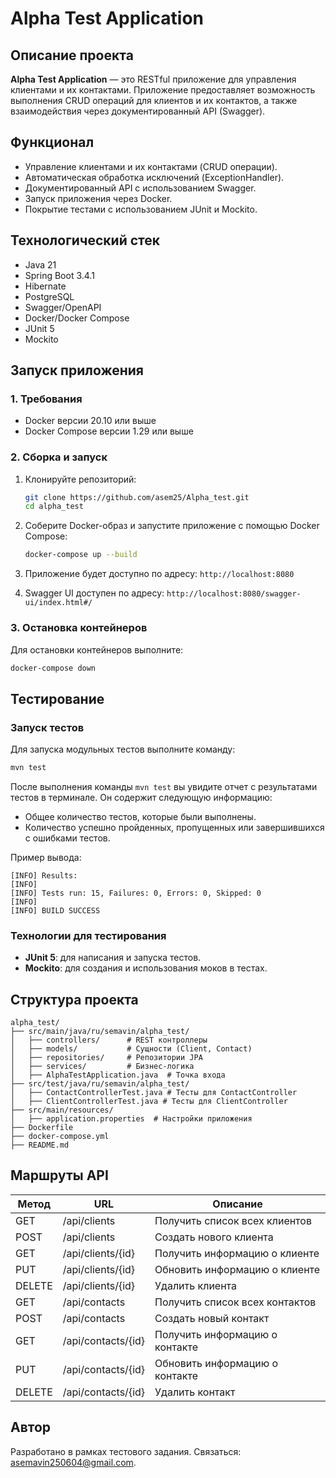 # Alpha Test Application

## Описание проекта
**Alpha Test Application** — это RESTful приложение для управления клиентами и их контактами. Приложение предоставляет возможность выполнения CRUD операций для клиентов и их контактов, а также взаимодействия через документированный API (Swagger).

## Функционал
- Управление клиентами и их контактами (CRUD операции).
- Автоматическая обработка исключений (ExceptionHandler).
- Документированный API с использованием Swagger.
- Запуск приложения через Docker.
- Покрытие тестами с использованием JUnit и Mockito.

## Технологический стек
- Java 21
- Spring Boot 3.4.1
- Hibernate
- PostgreSQL
- Swagger/OpenAPI
- Docker/Docker Compose
- JUnit 5
- Mockito

## Запуск приложения

### 1. Требования
- Docker версии 20.10 или выше
- Docker Compose версии 1.29 или выше

### 2. Сборка и запуск

1. Клонируйте репозиторий:
   ```bash
   git clone https://github.com/asem25/Alpha_test.git
   cd alpha_test
   ```

2. Соберите Docker-образ и запустите приложение с помощью Docker Compose:
   ```bash
   docker-compose up --build
   ```

3. Приложение будет доступно по адресу: `http://localhost:8080`

4. Swagger UI доступен по адресу: `http://localhost:8080/swagger-ui/index.html#/`

### 3. Остановка контейнеров
Для остановки контейнеров выполните:
```bash
docker-compose down
```

## Тестирование

### Запуск тестов
Для запуска модульных тестов выполните команду:
```bash
mvn test
```

После выполнения команды `mvn test` вы увидите отчет с результатами тестов в терминале. Он содержит следующую информацию:
- Общее количество тестов, которые были выполнены.
- Количество успешно пройденных, пропущенных или завершившихся с ошибками тестов.

Пример вывода:
```
[INFO] Results:
[INFO]
[INFO] Tests run: 15, Failures: 0, Errors: 0, Skipped: 0
[INFO]
[INFO] BUILD SUCCESS
```

### Технологии для тестирования
- **JUnit 5**: для написания и запуска тестов.
- **Mockito**: для создания и использования моков в тестах.

## Структура проекта
```
alpha_test/
├── src/main/java/ru/semavin/alpha_test/
│   ├── controllers/      # REST контроллеры
│   ├── models/           # Сущности (Client, Contact)
│   ├── repositories/     # Репозитории JPA
│   ├── services/         # Бизнес-логика
│   ├── AlphaTestApplication.java  # Точка входа
├── src/test/java/ru/semavin/alpha_test/
│   ├── ContactControllerTest.java # Тесты для ContactController
│   ├── ClientControllerTest.java # Тесты для ClientController
├── src/main/resources/
│   ├── application.properties  # Настройки приложения
├── Dockerfile
├── docker-compose.yml
├── README.md
```

## Маршруты API

| Метод | URL                  | Описание                          |
|-------|----------------------|-----------------------------------|
| GET   | /api/clients         | Получить список всех клиентов    |
| POST  | /api/clients         | Создать нового клиента           |
| GET   | /api/clients/{id}    | Получить информацию о клиенте    |
| PUT   | /api/clients/{id}    | Обновить информацию о клиенте    |
| DELETE| /api/clients/{id}    | Удалить клиента                  |
| GET   | /api/contacts        | Получить список всех контактов   |
| POST  | /api/contacts        | Создать новый контакт            |
| GET   | /api/contacts/{id}   | Получить информацию о контакте   |
| PUT   | /api/contacts/{id}   | Обновить информацию о контакте   |
| DELETE| /api/contacts/{id}   | Удалить контакт                  |


## Автор
Разработано в рамках тестового задания.
 Связаться: asemavin250604@gmail.com.
